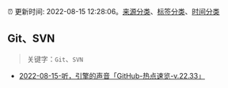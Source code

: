 :alarm_clock: 更新时间: 2022-08-15 12:28:06。[来源分类](../README.md)、[标签分类](../TAGS.md)、[时间分类](../TIMELINE.md)

## Git、SVN


> 关键字：`Git`、`SVN`



- [2022-08-15-听，引擎的声音「GitHub-热点速览-v.22.33」](https://toutiao.io/k/plmz25u) 